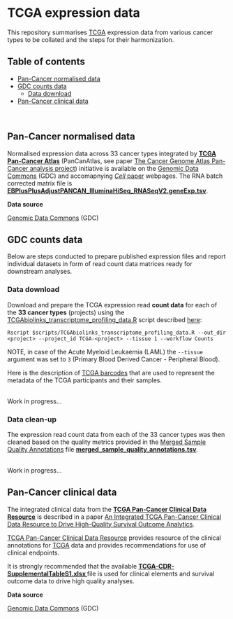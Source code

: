 # TCGA expression data

This repository summarises [TCGA](https://tcga-data.nci.nih.gov/) expression data from various cancer types to be collated and the steps for their harmonization.

## Table of contents

<!-- vim-markdown-toc GFM -->
* [Pan-Cancer normalised data](#pan-cancer-normalised-data)
* [GDC counts data](#gdc-counts-data)
	* [Data download](#data-download)
* [Pan-Cancer clinical data](#pan-cancer-clinical-data)

<!-- vim-markdown-toc -->
<br>


## Pan-Cancer normalised data

Normalised expression data across 33 cancer types integrated by **[TCGA Pan-Cancer Atlas](https://gdc.cancer.gov/about-data/publications/pancanatlas)** (PanCanAtlas, see paper [The Cancer Genome Atlas Pan-Cancer analysis project](https://www.ncbi.nlm.nih.gov/pubmed/24071849)) initiative is available on the [Genomic Data Commons](https://gdc.cancer.gov/about-data/publications/pancanatlas) (GDC) and accomapnying [*Cell* paper](https://gdc.cancer.gov/about-data/publications/PanCan-CellOfOrigin) webpages. The RNA batch corrected matrix file is **[EBPlusPlusAdjustPANCAN_IlluminaHiSeq_RNASeqV2.geneExp.tsv](http://api.gdc.cancer.gov/data/3586c0da-64d0-4b74-a449-5ff4d9136611)**. 

**Data source**

[Genomic Data Commons](https://gdc.cancer.gov/about-data/publications/pancanatlas) (GDC)


## GDC counts data

Below are steps conducted to prepare published expression files and report individual datasets in form of read count data matrices ready for downstream analyses.


### Data download

Download and prepare the TCGA expression read **count data** for each of the **33 cancer types** (projects) using the [TCGAbiolinks_transcriptome_profiling_data.R](https://github.com/umccr/TCGA-data-prep/blob/master/TCGAbiolinks_transcriptome_profiling_data.R) script described [here](https://github.com/umccr/TCGA-data-prep/blob/master/TCGAbiolinks_transcriptome_profiling_data.md): 

```
Rscript $scripts/TCGAbiolinks_transcriptome_profiling_data.R --out_dir <project> --project_id TCGA-<project> --tissue 1 --workflow Counts
```

NOTE, in case of the Acute Myeloid Leukaemia (LAML) the `--tissue` argument was set to `3` (Primary Blood Derived Cancer - Peripheral Blood).

Here is the description of [TCGA barcodes](https://docs.gdc.cancer.gov/Encyclopedia/pages/TCGA_Barcode/) that are used to represent the metadata of the TCGA participants and their samples.

<br>
Work in progress...
<br>


### Data clean-up

The expression read count data from each of the 33 cancer types was then cleaned based on the quality metrics provided in the [Merged Sample Quality Annotations](http://api.gdc.cancer.gov/data/1a7d7be8-675d-4e60-a105-19d4121bdebf) file **[merged_sample_quality_annotations.tsv](http://api.gdc.cancer.gov/data/1a7d7be8-675d-4e60-a105-19d4121bdebf)**.

<br>
Work in progress...
<br>

## Pan-Cancer clinical data

The integrated clinical data from the **[TCGA Pan-Cancer Clinical Data Resource](https://gdc.cancer.gov/about-data/publications/PanCan-Clinical-2018)** is described in a paper [An Integrated TCGA Pan-Cancer Clinical Data Resource to Drive High-Quality Survival Outcome Analytics](https://www.ncbi.nlm.nih.gov/pubmed/29625055). 

[TCGA Pan-Cancer Clinical Data Resource](https://gdc.cancer.gov/about-data/publications/PanCan-Clinical-2018) provides resource of the clinical annotations for [TCGA](https://portal.gdc.cancer.gov/) data and provides recommendations for use of clinical endpoints.

It is strongly recommended that the available **[TCGA-CDR-SupplementalTableS1.xlsx
](https://api.gdc.cancer.gov/data/1b5f413e-a8d1-4d10-92eb-7c4ae739ed81)** file is used for clinical elements and survival outcome data to drive high quality analyses.

**Data source**

[Genomic Data Commons](https://gdc.cancer.gov/about-data/publications/pancanatlas) (GDC)